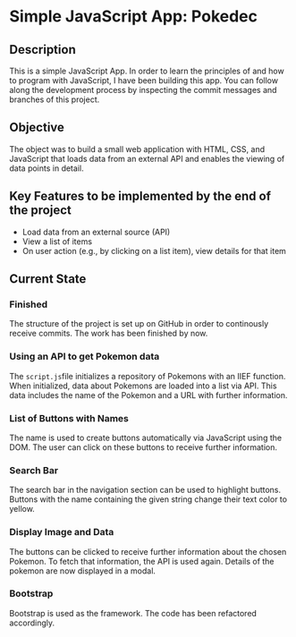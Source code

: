 # Simple JavaScript App: Pokedec
## Description
This is a simple JavaScript App. In order to learn the principles of and how to program with JavaScript, I have been building this app. 
You can follow along the development process by inspecting the commit messages and branches of this project.

## Objective
The object was to build a small web application with HTML, CSS, and JavaScript that loads data from an external API and enables the viewing of data points in detail.

## Key Features to be implemented by the end of the project
- Load data from an external source (API)
- View a list of items
- On user action (e.g., by clicking on a list item), view details for that item

## Current State
### Finished
The structure of the project is set up on GitHub in order to continously receive commits. The work has been finished by now.
### Using an API to get Pokemon data
The `script.js`file initializes a repository of Pokemons with an IIEF function. When initialized, data about Pokemons are loaded into a list via API. This data includes the name of the Pokemon and a URL with further information. 
### List of Buttons with Names
The name is used to create buttons automatically via JavaScript using the DOM. The user can click on these buttons to receive further information. 
### Search Bar
The search bar in the navigation section can be used to highlight buttons. Buttons with the name containing the given string change their text color to yellow.
### Display Image and Data
The buttons can be clicked to receive further information about the chosen Pokemon. To fetch that information, the API is used again. Details of the pokemon are now displayed in a modal.
### Bootstrap
Bootstrap is used as the framework. The code has been refactored accordingly.